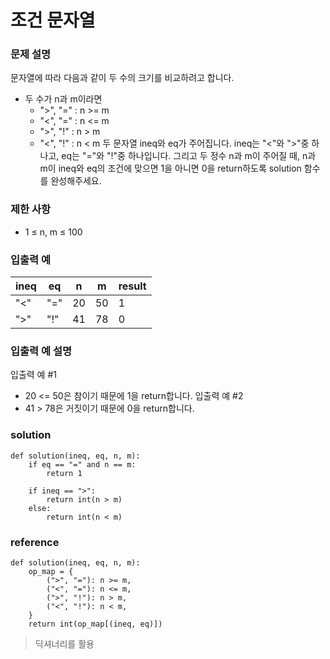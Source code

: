 # 조건 문자열

### 문제 설명
문자열에 따라 다음과 같이 두 수의 크기를 비교하려고 합니다.
* 두 수가 n과 m이라면
	* ">", "=" : n >= m
	* "<", "=" : n <= m
	* ">", "!" : n > m
	* "<", "!" : n < m
두 문자열 ineq와 eq가 주어집니다. ineq는 "<"와 ">"중 하나고, eq는 "="와 "!"중 하나입니다. 그리고 두 정수 n과 m이 주어질 때, n과 m이 ineq와 eq의 조건에 맞으면 1을 아니면 0을 return하도록 solution 함수를 완성해주세요.

### 제한 사항
* 1 ≤ n, m ≤ 100

### 입출력 예
|ineq|	eq|	n|	m|	result|
|---|--|-|-|---|
|"<"|	"="|	20|	50|	1|
|">"|	"!"|	41|	78|	0|

### 입출력 예 설명
입출력 예 #1
* 20 <= 50은 참이기 때문에 1을 return합니다.
입출력 예 #2
* 41 > 78은 거짓이기 때문에 0을 return합니다.

### solution
```
def solution(ineq, eq, n, m):
    if eq == "=" and n == m:
        return 1
    
    if ineq == ">":
        return int(n > m)
    else:
        return int(n < m)
```

### reference
```
def solution(ineq, eq, n, m):
    op_map = {
        (">", "="): n >= m,
        ("<", "="): n <= m,
        (">", "!"): n > m,
        ("<", "!"): n < m,
    }
    return int(op_map[(ineq, eq)])
```
> 딕셔너리를 활용 



